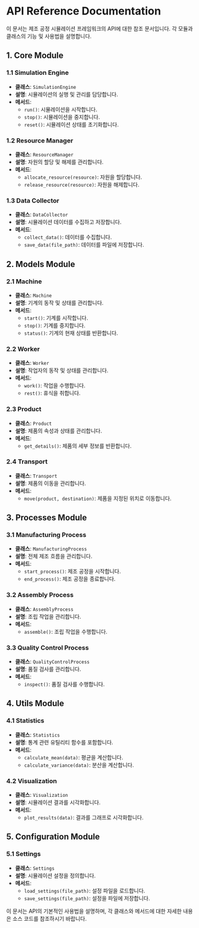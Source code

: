# API Reference Documentation

이 문서는 제조 공정 시뮬레이션 프레임워크의 API에 대한 참조 문서입니다. 각 모듈과 클래스의 기능 및 사용법을 설명합니다.

## 1. Core Module

### 1.1 Simulation Engine

- **클래스**: `SimulationEngine`
- **설명**: 시뮬레이션의 실행 및 관리를 담당합니다.
- **메서드**:
  - `run()`: 시뮬레이션을 시작합니다.
  - `stop()`: 시뮬레이션을 중지합니다.
  - `reset()`: 시뮬레이션 상태를 초기화합니다.

### 1.2 Resource Manager

- **클래스**: `ResourceManager`
- **설명**: 자원의 할당 및 해제를 관리합니다.
- **메서드**:
  - `allocate_resource(resource)`: 자원을 할당합니다.
  - `release_resource(resource)`: 자원을 해제합니다.

### 1.3 Data Collector

- **클래스**: `DataCollector`
- **설명**: 시뮬레이션 데이터를 수집하고 저장합니다.
- **메서드**:
  - `collect_data()`: 데이터를 수집합니다.
  - `save_data(file_path)`: 데이터를 파일에 저장합니다.

## 2. Models Module

### 2.1 Machine

- **클래스**: `Machine`
- **설명**: 기계의 동작 및 상태를 관리합니다.
- **메서드**:
  - `start()`: 기계를 시작합니다.
  - `stop()`: 기계를 중지합니다.
  - `status()`: 기계의 현재 상태를 반환합니다.

### 2.2 Worker

- **클래스**: `Worker`
- **설명**: 작업자의 동작 및 상태를 관리합니다.
- **메서드**:
  - `work()`: 작업을 수행합니다.
  - `rest()`: 휴식을 취합니다.

### 2.3 Product

- **클래스**: `Product`
- **설명**: 제품의 속성과 상태를 관리합니다.
- **메서드**:
  - `get_details()`: 제품의 세부 정보를 반환합니다.

### 2.4 Transport

- **클래스**: `Transport`
- **설명**: 제품의 이동을 관리합니다.
- **메서드**:
  - `move(product, destination)`: 제품을 지정된 위치로 이동합니다.

## 3. Processes Module

### 3.1 Manufacturing Process

- **클래스**: `ManufacturingProcess`
- **설명**: 전체 제조 흐름을 관리합니다.
- **메서드**:
  - `start_process()`: 제조 공정을 시작합니다.
  - `end_process()`: 제조 공정을 종료합니다.

### 3.2 Assembly Process

- **클래스**: `AssemblyProcess`
- **설명**: 조립 작업을 관리합니다.
- **메서드**:
  - `assemble()`: 조립 작업을 수행합니다.

### 3.3 Quality Control Process

- **클래스**: `QualityControlProcess`
- **설명**: 품질 검사를 관리합니다.
- **메서드**:
  - `inspect()`: 품질 검사를 수행합니다.

## 4. Utils Module

### 4.1 Statistics

- **클래스**: `Statistics`
- **설명**: 통계 관련 유틸리티 함수를 포함합니다.
- **메서드**:
  - `calculate_mean(data)`: 평균을 계산합니다.
  - `calculate_variance(data)`: 분산을 계산합니다.

### 4.2 Visualization

- **클래스**: `Visualization`
- **설명**: 시뮬레이션 결과를 시각화합니다.
- **메서드**:
  - `plot_results(data)`: 결과를 그래프로 시각화합니다.

## 5. Configuration Module

### 5.1 Settings

- **클래스**: `Settings`
- **설명**: 시뮬레이션 설정을 정의합니다.
- **메서드**:
  - `load_settings(file_path)`: 설정 파일을 로드합니다.
  - `save_settings(file_path)`: 설정을 파일에 저장합니다.

이 문서는 API의 기본적인 사용법을 설명하며, 각 클래스와 메서드에 대한 자세한 내용은 소스 코드를 참조하시기 바랍니다.